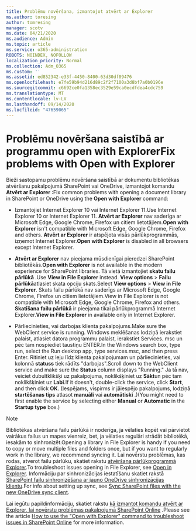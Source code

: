 ```yaml
---
title: Problēmu novēršana, izmantojot atvērt ar Explorer
ms.author: toresing
author: tomresing
manager: scotv
ms.date: 04/21/2020
ms.audience: Admin
ms.topic: article
ms.service: o365-administration
ROBOTS: NOINDEX, NOFOLLOW
localization_priority: Normal
ms.collection: Adm_O365
ms.custom: ''
ms.assetid: ed852342-e33f-4450-8400-63d30df09476
ms.openlocfilehash: e7fe59b94d216d89c2f2f7100a3d8bf7a0b0196e
ms.sourcegitcommit: c6692ce0fa1358ec3529e59ca0ecdfdea4cdc759
ms.translationtype: MT
ms.contentlocale: lv-LV
ms.lasthandoff: 09/14/2020
ms.locfileid: "47659065"
---
```

# <a name="fix-problems-with-open-with-explorer"></a><span data-ttu-id="bf52b-102">Problēmu novēršana saistībā ar programmu open with Explorer</span><span class="sxs-lookup"><span data-stu-id="bf52b-102">Fix problems with Open with Explorer</span></span>

<span data-ttu-id="bf52b-103">Bieži sastopamu problēmu novēršana saistībā ar dokumentu bibliotēkas atvēršanu pakalpojumā SharePoint vai OneDrive, izmantojot komandu **Atvērt ar Explorer** :</span><span class="sxs-lookup"><span data-stu-id="bf52b-103">Fix common problems with opening a document library in SharePoint or OneDrive using the **Open with Explorer** command:</span></span> 
  
- <span data-ttu-id="bf52b-104">Izmantojiet Internet Explorer 10 vai Internet Explorer 11.</span><span class="sxs-lookup"><span data-stu-id="bf52b-104">Use Internet Explorer 10 or Internet Explorer 11.</span></span> <span data-ttu-id="bf52b-105">**Atvērt ar Explorer** nav saderīga ar Microsoft Edge, Google Chrome, Firefox un citiem lietotājiem.</span><span class="sxs-lookup"><span data-stu-id="bf52b-105">**Open with Explorer** isn't compatible with Microsoft Edge, Google Chrome, Firefox and others.</span></span> <span data-ttu-id="bf52b-106">**Atvērt ar Explorer** ir atspējota visās pārlūkprogrammās, izņemot Internet Explorer.</span><span class="sxs-lookup"><span data-stu-id="bf52b-106">**Open with Explorer** is disabled in all browsers except Internet Explorer.</span></span> 
    
- <span data-ttu-id="bf52b-107">**Atvērt ar Explorer** nav pieejama mūsdienīgai pieredzei SharePoint bibliotēkās.</span><span class="sxs-lookup"><span data-stu-id="bf52b-107">**Open with Explorer** is not available in the modern experience for SharePoint libraries.</span></span> <span data-ttu-id="bf52b-108">Tā vietā izmantojiet **skatu failu pārlūkā** .</span><span class="sxs-lookup"><span data-stu-id="bf52b-108">Use **View in File Explorer** instead.</span></span> <span data-ttu-id="bf52b-109">**View options** \> **Failu pārlūkā**atlasiet skata opciju skats.</span><span class="sxs-lookup"><span data-stu-id="bf52b-109">Select **View options** \> **View in File Explorer**.</span></span> <span data-ttu-id="bf52b-110">Skats failu pārlūkā nav saderīgs ar Microsoft Edge, Google Chrome, Firefox un citiem lietotājiem.</span><span class="sxs-lookup"><span data-stu-id="bf52b-110">View in File Explorer is not compatible with Microsoft Edge, Google Chrome, Firefox and others.</span></span> <span data-ttu-id="bf52b-111">**Skatīšana failu pārlūkā** ir pieejama tikai pārlūkprogrammā Internet Explorer.</span><span class="sxs-lookup"><span data-stu-id="bf52b-111">**View in File Explorer** in available only in Internet Explorer.</span></span> 
    
- <span data-ttu-id="bf52b-112">Pārliecinieties, vai darbojas klienta pakalpojums.</span><span class="sxs-lookup"><span data-stu-id="bf52b-112">Make sure the WebClient service is running.</span></span> <span data-ttu-id="bf52b-113">Windows meklēšanas lodziņā ierakstiet palaist, atlasiet datora programmu palaist, ierakstiet Services. msc un pēc tam nospiediet taustiņu ENTER.</span><span class="sxs-lookup"><span data-stu-id="bf52b-113">In the Windows search box, type run, select the Run desktop app, type services.msc, and then press Enter.</span></span> <span data-ttu-id="bf52b-114">Ritiniet uz leju līdz klienta pakalpojumam un pārliecinieties, vai kolonnā **statuss** tiek rādīts "darbojas".</span><span class="sxs-lookup"><span data-stu-id="bf52b-114">Scroll down to the WebClient service and make sure the **Status** column displays "Running."</span></span> <span data-ttu-id="bf52b-115">Ja tā nav, veiciet dubultklikšķi uz pakalpojuma, noklikšķiniet uz **Sākt**un pēc tam noklikšķiniet uz **Labi**.</span><span class="sxs-lookup"><span data-stu-id="bf52b-115">If it doesn't, double-click the service, click **Start**, and then click **OK**.</span></span> <span data-ttu-id="bf52b-116">(Iespējams, vispirms ir jāiespējo pakalpojums, lodziņā **startēšanas tips** atlasot **manuāli** vai **automātiski** .)</span><span class="sxs-lookup"><span data-stu-id="bf52b-116">(You might need to first enable the service by selecting either **Manual** or **Automatic** in the **Startup type** box.)</span></span> 
    
> [!NOTE]
> <span data-ttu-id="bf52b-117">Bibliotēkas atvēršana failu pārlūkā ir noderīga, ja vēlaties kopēt vai pārvietot vairākus failus un mapes vienreiz, bet, ja vēlaties regulāri strādāt bibliotēkā, iesakām to sinhronizēt.</span><span class="sxs-lookup"><span data-stu-id="bf52b-117">Opening a library in File Explorer is handy if you need to copy or move multiple files and folders once, but if you want to regularly work in the library, we recommend syncing it.</span></span> <span data-ttu-id="bf52b-118">Lai novērstu problēmas, kas rodas, atverot failu pārlūku, skatiet rakstu [atvēršana pārlūkprogrammā Explorer](https://go.microsoft.com/fwlink/?linkid=871665).</span><span class="sxs-lookup"><span data-stu-id="bf52b-118">To troubleshoot issues opening in File Explorer, see [Open in Explorer](https://go.microsoft.com/fwlink/?linkid=871665).</span></span> <span data-ttu-id="bf52b-119">Informāciju par sinhronizācijas iestatīšanu skatiet rakstā [SharePoint failu sinhronizēšana ar jauno OneDrive sinhronizācijas klientu](https://go.microsoft.com/fwlink/?linkid=871666).</span><span class="sxs-lookup"><span data-stu-id="bf52b-119">For info about setting up sync, see [Sync SharePoint files with the new OneDrive sync client](https://go.microsoft.com/fwlink/?linkid=871666).</span></span>
  
<span data-ttu-id="bf52b-120">Lai iegūtu papildinformāciju, skatiet rakstu [kā izmantot komandu atvērt ar Explorer, lai novērstu problēmas pakalpojumā SharePoint Online](https://docs.microsoft.com/sharepoint/support/lists-and-libraries/troubleshoot-issues-using-open-with-explorer) .</span><span class="sxs-lookup"><span data-stu-id="bf52b-120">Please see the article [How to use the "Open with Explorer" command to troubleshoot issues in SharePoint Online](https://docs.microsoft.com/sharepoint/support/lists-and-libraries/troubleshoot-issues-using-open-with-explorer) for more information.</span></span> 
  

